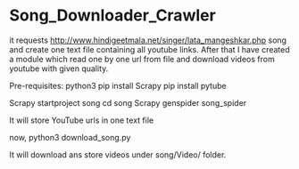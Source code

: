 # Song_Downloader_Crawler
it requests http://www.hindigeetmala.net/singer/lata_mangeshkar.php song and create one text file containing all youtube links. 
After that I have created a module which read one by one url from file and download videos from youtube with given quality.

Pre-requisites:
python3
pip install Scrapy
pip install pytube

Scrapy startproject song
cd song
Scrapy genspider song_spider

It will store YouTube urls in one text file

now,
python3 download_song.py

It will download ans store videos under song/Video/ folder.
